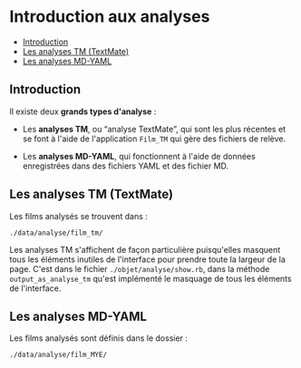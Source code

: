 # Introduction aux analyses

* [Introduction](#introductionauxanalyses)
* [Les analyses TM (TextMate)](#lesanalysestm)
* [Les analyses MD-YAML](#lesanalysemdyamla)

<a name='introductionauxanalyses'></a>

## Introduction

Il existe deux **grands types d'analyse** :

* Les **analyses TM**, ou “analyse TextMate”, qui sont les plus récentes et se font à l'aide de l'application `Film_TM` qui gère des fichiers de relève.

* Les **analyses MD-YAML**, qui fonctionnent à l'aide de données enregistrées dans des fichiers YAML et des fichier MD.

<a name='lesanalysestm'></a>

## Les analyses TM (TextMate)

<a name='lesanalysemdyamla'></a>

Les films analysés se trouvent dans :

    ./data/analyse/film_tm/

Les analyses TM s'affichent de façon particulière puisqu'elles masquent tous les éléments inutiles de l'interface pour prendre toute la largeur de la page. C'est dans le fichier `./objet/analyse/show.rb`, dans la méthode `output_as_analyse_tm` qu'est implémenté le masquage de tous les éléments de l'interface.


## Les analyses MD-YAML

Les films analysés sont définis dans le dossier :

    ./data/analyse/film_MYE/
